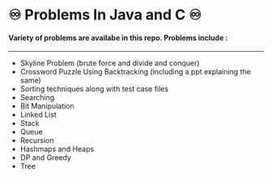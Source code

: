 # ♾️ Problems In Java and C ♾️
#### Variety of problems are availabe in this repo. Problems include : <br>
---
* Skyline Problem (brute force and divide and conquer)
* Crossword Puzzle Using Backtracking (including a ppt explaining the same)
* Sorting techniques along with test case files
* Searching
* Bit Manipulation
* Linked List
* Stack
* Queue
* Recursion
* Hashmaps and Heaps
* DP and Greedy
* Tree
 
